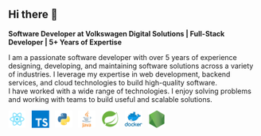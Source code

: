 ## Hi there 👋

__Software Developer at Volkswagen Digital Solutions | Full-Stack Developer | 5+ Years of Expertise__

I am a passionate software developer with over 5 years of experience designing, developing, and maintaining software solutions across a variety of industries.  I leverage my expertise in web development, backend services, and cloud technologies to build high-quality software. <br />
I have worked with a wide range of technologies. I enjoy solving problems and working with teams to build useful and scalable solutions.

<p> 
  <img src="https://raw.githubusercontent.com/github/explore/80688e429a7d4ef2fca1e82350fe8e3517d3494d/topics/react/react.png" height="35px" alt="react" />
&nbsp;
 <img src="https://raw.githubusercontent.com/github/explore/80688e429a7d4ef2fca1e82350fe8e3517d3494d/topics/typescript/typescript.png" height="35px" alt="typescript" />
&nbsp;
<img src="https://raw.githubusercontent.com/github/explore/80688e429a7d4ef2fca1e82350fe8e3517d3494d/topics/python/python.png" height="35px" alt="python" />
&nbsp;  
<img src="https://raw.githubusercontent.com/github/explore/5b3600551e122a3277c2c5368af2ad5725ffa9a1/topics/java/java.png" height="35px" alt="java" />
&nbsp;
<img src="https://raw.githubusercontent.com/github/explore/8ab0be27a8c97992e4930e630e2d68ba8d819183/topics/spring/spring.png" height="35px" alt="spring boot" />  
 &nbsp; 
<img src="https://raw.githubusercontent.com/github/explore/80688e429a7d4ef2fca1e82350fe8e3517d3494d/topics/docker/docker.png" height="35px" alt="docker" /> 
&nbsp;
<img src="https://raw.githubusercontent.com/github/explore/80688e429a7d4ef2fca1e82350fe8e3517d3494d/topics/nodejs/nodejs.png" height="35px" alt="nodejs" /> 
&nbsp;
</p>

<!--
**TiagoAmaral53/TiagoAmaral53** is a ✨ _special_ ✨ repository because its `README.md` (this file) appears on your GitHub profile.

Here are some ideas to get you started:

- 🔭 I’m currently working on ...
- 🌱 I’m currently learning ...
- 👯 I’m looking to collaborate on ...
- 🤔 I’m looking for help with ...
- 💬 Ask me about ...
- 📫 How to reach me: ...
- 😄 Pronouns: ...
- ⚡ Fun fact: ...
-->
